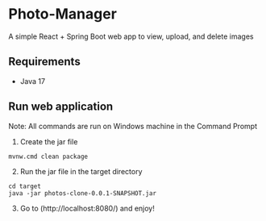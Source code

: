 # Photo-Manager
A simple React + Spring Boot web app to view, upload, and delete images

## Requirements
- Java 17

## Run web application
Note: All commands are run on Windows machine in the Command Prompt 
1. Create the jar file
```
mvnw.cmd clean package
```
2. Run the jar file in the target directory
```
cd target
java -jar photos-clone-0.0.1-SNAPSHOT.jar
```
3. Go to (http://localhost:8080/) and enjoy!
